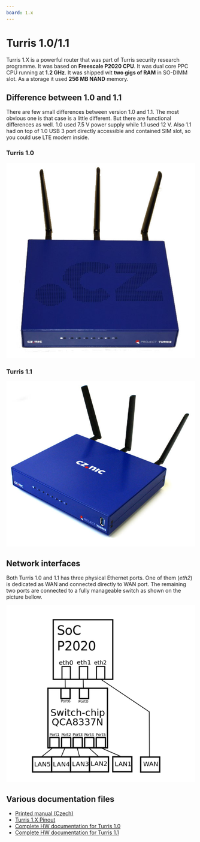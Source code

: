 ```yaml
---
board: 1.x
---
```

# Turris 1.0/1.1

Turris 1.X is a powerful router that was part of Turris security research
programme. It was based on **Freescale P2020 CPU**. It was dual core PPC CPU
running at **1.2 GHz**. It was shipped wit **two gigs of RAM** in SO-DIMM slot.
As a storage it used **256 MB NAND** memory.

## Difference between 1.0 and 1.1

There are few small differences between version 1.0 and 1.1. The most obvious
one is that case is a little different. But there are functional differences as
well. 1.0 used 7.5 V power supply while 1.1 used 12 V. Also 1.1 had on top of
1.0 USB 3 port directly accessible and contained SIM slot, so you could use LTE
modem inside.

### Turris 1.0

![Turris 1.0 board](turris-10.jpg)

### Turris 1.1

![Turris 1.1 board](turris-11.jpg)

## Network interfaces

Both Turris 1.0 and 1.1 has three physical Ethernet ports. One of them (_eth2_)
is dedicated as WAN and connected directly to WAN port. The remaining two ports
are connected to a fully manageable switch as shown on the picture bellow.

![Turris 1.X network interfaces](turris-net.png)

## Various documentation files

* [Printed manual (Czech)](turris-uzivatelska-prirucka.pdf)
* [Turris 1.X Pinout](turris-pinout.pdf)
* [Complete HW documentation for Turris 1.0](CZ-NIC-Router-TURRIS-version-1.zip)
* [Complete HW documentation for Turris 1.1](CZ-NIC-Router-TURRIS-version-1-1.zip)
